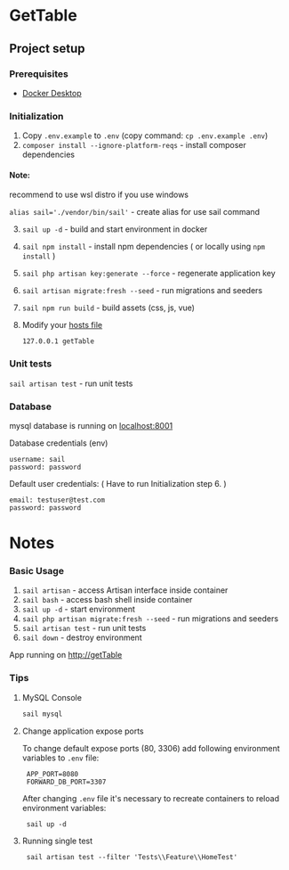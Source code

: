 # GetTable

## Project setup

### Prerequisites

* [Docker Desktop](https://www.docker.com/products/docker-desktop)

### Initialization

1.  Copy `.env.example` to `.env` (copy command: `cp .env.example .env`)
2. `composer install --ignore-platform-reqs` - install composer dependencies

#### Note:
recommend to use wsl distro if you use windows

`alias sail='./vendor/bin/sail'` - create alias for use sail command


3. `sail up -d` - build and start environment in docker
4. `sail npm install` - install npm dependencies ( or locally using `npm install` )
5. `sail php artisan key:generate --force` - regenerate application key
6. `sail artisan migrate:fresh --seed` - run migrations and seeders
7. `sail npm run build` - build assets (css, js, vue)
8.  Modify your [hosts file](https://support.rackspace.com/how-to/modify-your-hosts-file/)

    ```
    127.0.0.1 getTable
    ```

### Unit tests

`sail artisan test` - run unit tests

### Database
mysql database is running on [localhost:8001](http://localhost:8001)

Database credentials (env)
```
username: sail
password: password
```

Default user credentials: ( Have to run Initialization step 6. )
```
email: testuser@test.com
password: password
```

# Notes

### Basic Usage

1. `sail artisan` - access Artisan interface inside container
2. `sail bash` - access bash shell inside container 
3. `sail up -d` - start environment
4. `sail php artisan migrate:fresh --seed` - run migrations and seeders
5. `sail artisan test` - run unit tests
5. `sail down` - destroy environment

App running on [http://getTable](http://getTable)

### Tips

1. MySQL Console

    ```bash
    sail mysql
    ```

2. Change application expose ports

   To change default expose ports (80, 3306) add following environment variables to `.env` file:

        APP_PORT=8080
        FORWARD_DB_PORT=3307

   After changing `.env` file it's necessary to recreate containers to reload environment variables:

        sail up -d

3. Running single test

        sail artisan test --filter 'Tests\\Feature\\HomeTest'
